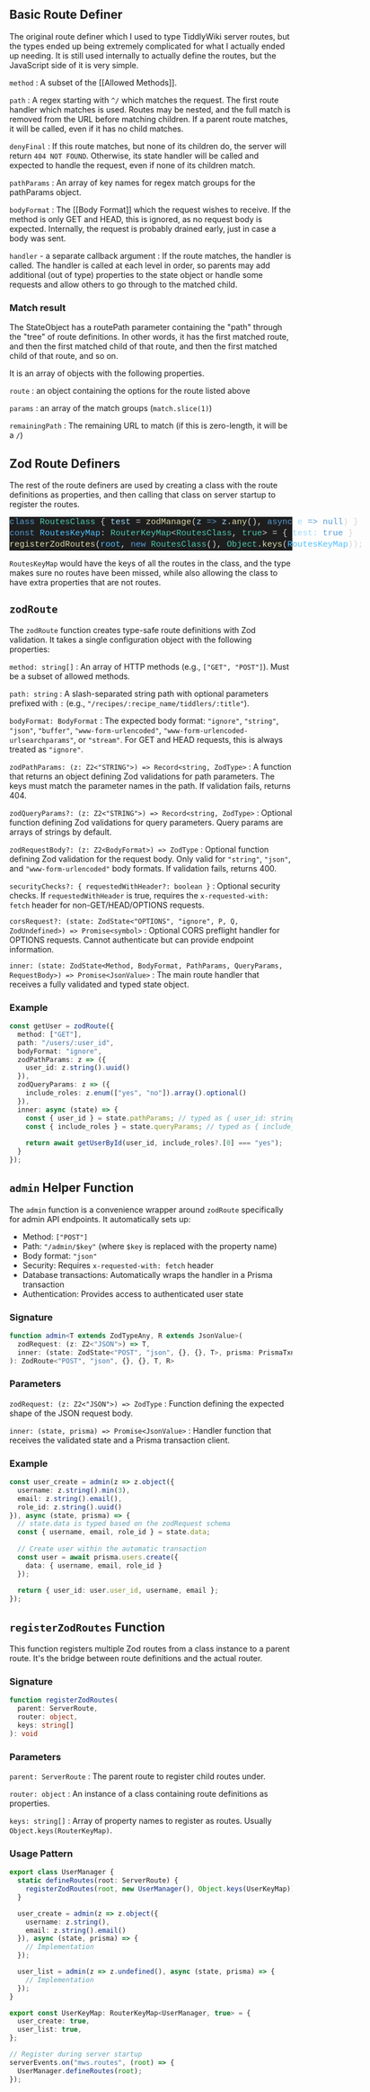 

## Basic Route Definer

The original route definer which I used to type TiddlyWiki server routes, but the types ended up being extremely complicated for what I actually ended up needing.  It is still used internally to actually define the routes, but the JavaScript side of it is very simple. 


`method`
: A subset of the [[Allowed Methods]]. 

`path`
: A regex starting with `^/` which matches the request. The first route handler which matches is used. Routes may be nested, and the full match is removed from the URL before matching children. If a parent route matches, it will be called, even if it has no child matches. 

`denyFinal`
: If this route matches, but none of its children do, the server will return `404 NOT FOUND`. Otherwise, its state handler will be called and expected to handle the request, even if none of its children match. 

`pathParams`
: An array of key names for regex match groups for the pathParams object.

`bodyFormat`
: The [[Body Format]] which the request wishes to receive. If the method is only GET and HEAD, this is ignored, as no request body is expected. Internally, the request is probably drained early, just in case a body was sent. 

`handler` - a separate callback argument
: If the route matches, the handler is called. The handler is called at each level in order, so parents may add additional (out of type) properties to the state object or handle some requests and allow others to go through to the matched child.

### Match result

The StateObject has a routePath parameter containing the "path" through the "tree" of route definitions. In other words, it has the first matched route, and then the first matched child of that route, and then the first matched child of that route, and so on. 

It is an array of objects with the following properties. 

`route`
: an object containing the options for the route listed above

`params`
: an array of the match groups (`match.slice(1)`)

`remainingPath`
: The remaining URL to match (if this is zero-length, it will be a `/`)

## Zod Route Definers

The rest of the route definers are used by creating a class with the route definitions as properties, and then calling that class on server startup to register the routes. 

<div style="color: rgb(212, 212, 212); background-color: rgb(30, 30, 30); font-family: &quot;Fira Code&quot;, &quot;Cascadia Code&quot;, Consolas, &quot;Courier New&quot;, monospace, Consolas, &quot;Courier New&quot;, monospace; font-size: 15px; line-height: 20px; white-space: pre;"><div><span style="color: #569cd6;">class</span> <span style="color: #4ec9b0;">RoutesClass</span> { <span style="color: #9cdcfe;">test</span> = <span style="color: #dcdcaa;">zodManage</span>(<span style="color: #9cdcfe;">z</span> <span style="color: #569cd6;">=&gt;</span> <span style="color: #9cdcfe;">z</span>.<span style="color: #dcdcaa;">any</span>(), <span style="color: #569cd6;">async</span> <span style="color: #9cdcfe;">e</span> <span style="color: #569cd6;">=&gt;</span> <span style="color: #569cd6;">null</span>) }</div><div><span style="color: #569cd6;">const</span> <span style="color: #4fc1ff;">RoutesKeyMap</span>: <span style="color: #4ec9b0;">RouterKeyMap</span>&lt;<span style="color: #4ec9b0;">RoutesClass</span>, <span style="color: #4ec9b0;">true</span>&gt; = { <span style="color: #9cdcfe;">test</span><span style="color: #9cdcfe;">:</span> <span style="color: #569cd6;">true</span> }</div><div><span style="color: #dcdcaa;">registerZodRoutes</span>(<span style="color: #4fc1ff;">root</span>, <span style="color: #569cd6;">new</span> <span style="color: #4ec9b0;">RoutesClass</span>(), <span style="color: #4ec9b0;">Object</span>.<span style="color: #dcdcaa;">keys</span>(<span style="color: #4fc1ff;">RoutesKeyMap</span>));</div></div>

`RoutesKeyMap` would have the keys of all the routes in the class, and the type makes sure no routes have been missed, while also allowing the class to have extra properties that are not routes. 


## `zodRoute`

The `zodRoute` function creates type-safe route definitions with Zod validation. It takes a single configuration object with the following properties:

`method: string[]`
: An array of HTTP methods (e.g., `["GET", "POST"]`). Must be a subset of allowed methods.

`path: string`
: A slash-separated string path with optional parameters prefixed with `:` (e.g., `"/recipes/:recipe_name/tiddlers/:title"`).

`bodyFormat: BodyFormat`
: The expected body format: `"ignore"`, `"string"`, `"json"`, `"buffer"`, `"www-form-urlencoded"`, `"www-form-urlencoded-urlsearchparams"`, or `"stream"`. For GET and HEAD requests, this is always treated as `"ignore"`.

`zodPathParams: (z: Z2<"STRING">) => Record<string, ZodType>`
: A function that returns an object defining Zod validations for path parameters. The keys must match the parameter names in the path. If validation fails, returns 404.

`zodQueryParams?: (z: Z2<"STRING">) => Record<string, ZodType>`
: Optional function defining Zod validations for query parameters. Query params are arrays of strings by default.

`zodRequestBody?: (z: Z2<BodyFormat>) => ZodType`
: Optional function defining Zod validation for the request body. Only valid for `"string"`, `"json"`, and `"www-form-urlencoded"` body formats. If validation fails, returns 400.

`securityChecks?: { requestedWithHeader?: boolean }`
: Optional security checks. If `requestedWithHeader` is true, requires the `x-requested-with: fetch` header for non-GET/HEAD/OPTIONS requests.

`corsRequest?: (state: ZodState<"OPTIONS", "ignore", P, Q, ZodUndefined>) => Promise<symbol>`
: Optional CORS preflight handler for OPTIONS requests. Cannot authenticate but can provide endpoint information.

`inner: (state: ZodState<Method, BodyFormat, PathParams, QueryParams, RequestBody>) => Promise<JsonValue>`
: The main route handler that receives a fully validated and typed state object.

### Example

```typescript
const getUser = zodRoute({
  method: ["GET"],
  path: "/users/:user_id",
  bodyFormat: "ignore",
  zodPathParams: z => ({
    user_id: z.string().uuid()
  }),
  zodQueryParams: z => ({
    include_roles: z.enum(["yes", "no"]).array().optional()
  }),
  inner: async (state) => {
    const { user_id } = state.pathParams; // typed as { user_id: string }
    const { include_roles } = state.queryParams; // typed as { include_roles?: ("yes"|"no")[] }
    
    return await getUserById(user_id, include_roles?.[0] === "yes");
  }
});
```

## `admin` Helper Function

The `admin` function is a convenience wrapper around `zodRoute` specifically for admin API endpoints. It automatically sets up:

- Method: `["POST"]`
- Path: `"/admin/$key"` (where `$key` is replaced with the property name)
- Body format: `"json"`
- Security: Requires `x-requested-with: fetch` header
- Database transactions: Automatically wraps the handler in a Prisma transaction
- Authentication: Provides access to authenticated user state

### Signature

```typescript
function admin<T extends ZodTypeAny, R extends JsonValue>(
  zodRequest: (z: Z2<"JSON">) => T,
  inner: (state: ZodState<"POST", "json", {}, {}, T>, prisma: PrismaTxnClient) => Promise<R>
): ZodRoute<"POST", "json", {}, {}, T, R>
```

### Parameters

`zodRequest: (z: Z2<"JSON">) => ZodType`
: Function defining the expected shape of the JSON request body.

`inner: (state, prisma) => Promise<JsonValue>`
: Handler function that receives the validated state and a Prisma transaction client.

### Example

```typescript
const user_create = admin(z => z.object({
  username: z.string().min(3),
  email: z.string().email(),
  role_id: z.string().uuid()
}), async (state, prisma) => {
  // state.data is typed based on the zodRequest schema
  const { username, email, role_id } = state.data;
  
  // Create user within the automatic transaction
  const user = await prisma.users.create({
    data: { username, email, role_id }
  });
  
  return { user_id: user.user_id, username, email };
});
```

## `registerZodRoutes` Function

This function registers multiple Zod routes from a class instance to a parent route. It's the bridge between route definitions and the actual router.

### Signature

```typescript
function registerZodRoutes(
  parent: ServerRoute,
  router: object,
  keys: string[]
): void
```

### Parameters

`parent: ServerRoute`
: The parent route to register child routes under.

`router: object`
: An instance of a class containing route definitions as properties.

`keys: string[]`
: Array of property names to register as routes. Usually `Object.keys(RouterKeyMap)`.

### Usage Pattern

```typescript
export class UserManager {
  static defineRoutes(root: ServerRoute) {
    registerZodRoutes(root, new UserManager(), Object.keys(UserKeyMap));
  }

  user_create = admin(z => z.object({
    username: z.string(),
    email: z.string().email()
  }), async (state, prisma) => {
    // Implementation
  });

  user_list = admin(z => z.undefined(), async (state, prisma) => {
    // Implementation  
  });
}

export const UserKeyMap: RouterKeyMap<UserManager, true> = {
  user_create: true,
  user_list: true,
};

// Register during server startup
serverEvents.on("mws.routes", (root) => {
  UserManager.defineRoutes(root);
});
``` 

